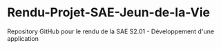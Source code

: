 # Rendu-Projet-SAE-Jeun-de-la-Vie
Repository GitHub pour le rendu de la SAE S2.01 - Développement d'une application
